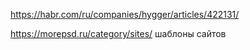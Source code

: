 https://habr.com/ru/companies/hygger/articles/422131/

https://morepsd.ru/category/sites/ шаблоны сайтов
